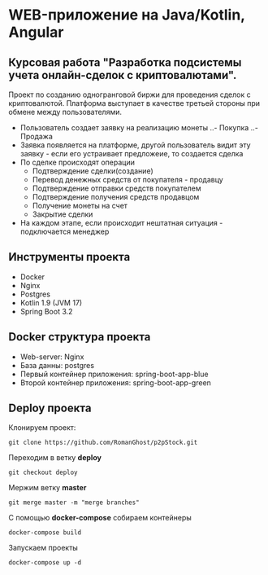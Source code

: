 # WEB-приложение на Java/Kotlin, Angular
## Курсовая работа "Разработка подсистемы учета онлайн-сделок с криптовалютами".
Проект по созданию одногранговой биржи для проведения сделок с криптовалютой. Платформа выступает в качестве третьей стороны при обмене между пользователями.
- Пользователь создает заявку на реализацию монеты
..- Покупка
..- Продажа
- Заявка появляется на платформе, другой пользователь видит эту заявку - если его устраивает предложеие, то создается сделка
- По сделке происходят операции
  * Подтверждение сделки(создание)
  * Перевод денежных средств от покупателя - продавцу
  * Подтверждение отправки средств покупателем
  * Подтверждение получения средств продавцом
  * Получение монеты на счет
  * Закрытие сделки
- На каждом этапе, если происходит нештатная ситуация - подключается менеджер

## Инструменты проекта
- Docker
- Nginx
- Postgres
- Kotlin 1.9 (JVM 17)
- Spring Boot 3.2

## Docker структура проекта
- Web-server: Nginx
- База данны: postgres
- Первый контейнер приложения: spring-boot-app-blue
- Второй контейнер приложения: spring-boot-app-green

## Deploy проекта
Клонируем проект:
```shell
git clone https://github.com/RomanGhost/p2pStock.git
```
Переходим в ветку **deploy**
```shell
git checkout deploy
```
Мержим ветку **master**
```shell
git merge master -m "merge branches"
```
С помощью **docker-compose** собираем контейнеры
```shell
docker-compose build
```
Запускаем проекты
```shell
docker-compose up -d
```

